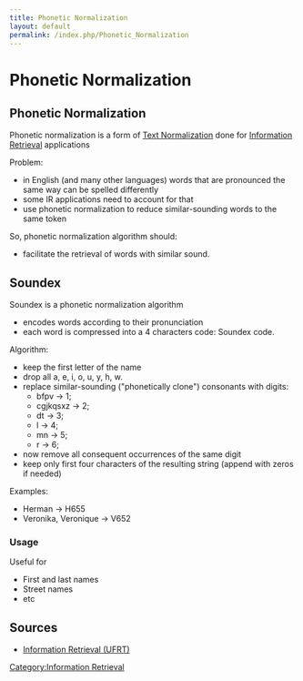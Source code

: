 ```yaml
---
title: Phonetic Normalization
layout: default
permalink: /index.php/Phonetic_Normalization
---
```


# Phonetic Normalization

## Phonetic Normalization
Phonetic normalization is a form of [Text Normalization](Text_Normalization) done for [Information Retrieval](Information_Retrieval) applications

Problem:
- in English (and many other languages) words that are pronounced the same way can be spelled differently
- some IR applications need to account for that 
- use phonetic normalization to reduce similar-sounding words to the same token


So, phonetic normalization algorithm should:
- facilitate the retrieval of words with similar sound.


## Soundex
Soundex is a phonetic normalization algorithm 
- encodes words according to their pronunciation 
- each word is compressed into a 4 characters code: Soundex code.

Algorithm:
- keep the first letter of the name 
- drop all a, e, i, o, u, y, h, w.
- replace similar-sounding ("phonetically clone") consonants with digits:
  - bfpv -> 1;
  - cgjkqsxz -> 2; 
  - dt -> 3;
  - l -> 4; 
  - mn -> 5; 
  - r -> 6;
- now remove all consequent occurrences of the same digit 
- keep only first four characters of the resulting string (append with zeros if needed)


Examples:
- Herman -> H655
- Veronika, Veronique -> V652

### Usage
Useful for
- First and last names
- Street names 
- etc


## Sources
- [Information Retrieval (UFRT)](Information_Retrieval_(UFRT))

[Category:Information Retrieval](Category_Information_Retrieval)